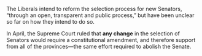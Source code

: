 The Liberals intend to reform the selection process for new Senators, “through an open, transparent and public process,” but have been unclear so far on how they intend to do so.

In April, the Supreme Court ruled that **any change** in the selection of Senators would require a constitutional amendment, and therefore support from all of the provinces—the same effort required to abolish the Senate.